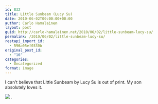 ```yaml
---
id: 832
title: Little Sunbeam (Lucy Su)
date: 2010-06-02T00:00:00+00:00
author: Carlo Hamalainen
layout: post
guid: http://carlo-hamalainen.net/2010/06/02/little-sunbeam-lucy-su/
permalink: /2010/06/02/little-sunbeam-lucy-su/
restapi_import_id:
  - 596a05ef0330b
original_post_id:
  - "16"
categories:
  - Uncategorized
format: image
---
```

I can't believe that Little Sunbeam by Lucy Su is out of print. My son absolutely loves it.

<img src="https://i2.wp.com/s3.amazonaws.com/carlo-hamalainen.net/oldblog/blogdata/x-2010-06/little_sunbeam.jpg?w=1100&#038;ssl=1" data-recalc-dims="1" /> .